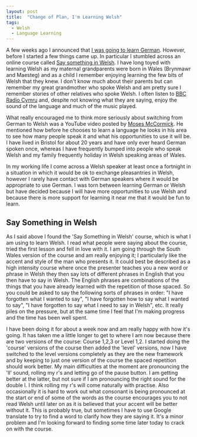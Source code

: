 ```yaml
---
layout: post
title:  "Change of Plan, I'm Learning Welsh"
tags:
  - Welsh
  - Language Learning
---
```


A few weeks ago I announced that [I was going to learn German](/blog/2015/09/27/i-have-decided-to-learn-german/).  However, before I started a few things came up.  In particular I stumbled across an online course called [Say something in Welsh](https://www.saysomethingin.com/welsh/).  I have long toyed with learning Welsh as my maternal grandparents were born in Wales (Brynmawr and Maesteg) and as a child I remember enjoying learning the few bits of Welsh that they knew.  I don't know much about their parents but can remember my great grandmother who spoke Welsh and am pretty sure I remember stories of other relatives who spoke Welsh.  I often listen to [BBC Radio Cymru](http://www.bbc.co.uk/radiocymru) and, despite not knowing what they are saying, enjoy the sound of the language and much of the music played.

What really encouraged me to think more seriously about switching from German to Welsh was a YouTube video posted by [Moses McCormick](https://www.youtube.com/user/laoshu505000).  He mentioned how before he chooses to learn a language he looks in his area to see how many people speak it and what his opportunities to use it will be.  I have lived in Bristol for about 20 years and have only ever heard German spoken once, whereas I have frequently bumped into people who speak Welsh and my family frequently holiday in Welsh speaking areas of Wales.

In my working life I come across a Welsh speaker at least once a fortnight in a situation in which it would be ok to exchange pleasantries in Welsh, however I rarely have contact with German speakers where it would be appropriate to use German.  I was torn between learning German or Welsh but have decided because I will have more opportunities to use Welsh and because there is more support for learning it near me that it would be fun to learn.


## Say Something in Welsh
  As I said above I found the 'Say Something in Welsh' course, which is what I am using to learn Welsh.  I read what people were saying about the course, tried the first lesson and fell in love with it.  I am going through the South Wales version of the course and am really enjoying it; I particularly like the accent and style of the man who presents it.  It could best be described as a high intensity course where once the presenter teaches you a new word or phrase in Welsh they then say lots of different phrases in English that you then have to say in Welsh.  The English phrases are combinations of the things that you have already learned with the repetition of those spaced.  So you could be asked to say the following sorts of phrases in order: "I have forgotten what I wanted to say", "I have forgotten how to say what I wanted to say", "I have forgotten to say what I need to say in Welsh", etc.  It really piles on the pressure, but at the same time I feel that I'm making progress and the time has been well spent.

I have been doing it for about a week now and am really happy with how it's going.  It has taken me a little longer to get to where I am now because there are two versions of the course: Course 1,2,3 or Level 1,2.  I started doing the 'course' versions of the course then added the 'level' versions, now I have switched to the level versions completely as they are the new framework and by keeping to just one version of the course the spaced repetition should work better.  My main difficulties at the moment are pronouncing the 'll' sound, rolling my r's and letting go of the pause button.  I am getting better at the latter, but not sure if I am pronouncing the right sound for the double l.  I think rolling my r's will come naturally with practise.  Also occasionally it is hard to work out what consonant is being pronounced at the start or end of some of the words as the course encourages you to not read Welsh until later on as it is believed that your accent will be better without it.  This is probably true, but sometimes I have to use Google translate to try to find a word to clarify how they are saying it.  It's a minor problem and I'm looking forward to finding some time later today to crack on with the course.
